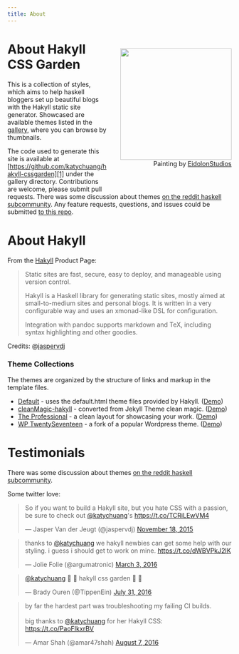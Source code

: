 ```yaml
---
title: About
---
```


<div style="float:right;margin-left:30px; margin-top:40px;margin-bottom:40px">
<img src="http://fc00.deviantart.net/images3/i/2004/09/2/1/CSULB_Japanese_Garden.jpg" width="250" style="float:right; "><br><span style="float:right">Painting by <a class="u regular username" href="http://eidolonstudios.deviantart.com/">EidolonStudios</a></span>
</div>

# About Hakyll CSS Garden

This is a collection of styles, which aims to help haskell bloggers set up beautiful blogs with the Hakyll static site generator. Showcased are available themes listed in the [gallery][2], where you can browse by thumbnails.

The code used to generate this site is available at [https://github.com/katychuang/hakyll-cssgarden][1] under the gallery directory. Contributions are welcome, please submit pull requests. There was some discussion about themes [on the reddit haskell subcommunity][3]. Any feature requests, questions, and issues could be submitted [to this repo](https://github.com/katychuang/hakyll-cssgarden/issues).


[1]: https://github.com/katychuang/hakyll-cssgarden
[2]: ./hakyll-cssgarden/gallery
[3]: https://www.reddit.com/r/haskell/comments/39710m/are_there_themes_for_hakyll/


# About Hakyll

From the [Hakyll][12] Product Page:

> Static sites are fast, secure, easy to deploy, and manageable using version control.
>
> Hakyll is a Haskell library for generating static sites, mostly aimed at small-to-medium sites and personal blogs. It is written in a very configurable way and uses an xmonad-like DSL for configuration.
>
> Integration with pandoc supports markdown and TeX, including syntax highlighting and other goodies.

Credits: @[jaspervdj][12]

[12]: http://jaspervdj.be/hakyll

### Theme Collections

The themes are organized by the structure of links and markup in the template files.

* [Default][4] - uses the default.html theme files provided by Hakyll. ([Demo][5])
* [cleanMagic-hakyll][6] - converted from Jekyll Theme clean magic. ([Demo][7])
* [The Professional][8] - a clean layout for showcasing your work. ([Demo][9])
* [WP TwentySeventeen][10] - a fork of a popular Wordpress theme. ([Demo][11])

[4]: ./hakyll-cssgarden/gallery/tags/default.html
[5]: ./hakyll-cssgarden/themes/default/
[6]: ./hakyll-cssgarden/gallery/theme/2015-11-01-cleanMagic-Hakyll.html
[7]: http://ismailmustafa.com/
[8]: ./hakyll-cssgarden/gallery/theme/2015-11-12-theProfessional.html
[9]: http://katychuang.com/
[10]: http://github.com/katychuang/wp-twentyseventeen/
[11]: http://katychuang.gitlab.io/lambdacast.com/

# Testimonials

There was some discussion about themes [on the reddit haskell subcommunity][14].

[14]: https://www.reddit.com/r/haskell/comments/39710m/are_there_themes_for_hakyll/

Some twitter love:

<blockquote class="twitter-tweet" data-lang="en">
<p lang="en" dir="ltr">
So if you want to build a Hakyll site, but you hate CSS with a passion, be sure to check out <a href="https://twitter.com/katychuang"><span class="citation">@katychuang</span></a>'s <a href="https://t.co/TCRiLEwVM4">https://t.co/TCRiLEwVM4</a>
</p>
— Jasper Van der Jeugt (<span class="citation">@jaspervdj</span>) <a href="https://twitter.com/jaspervdj/status/666956743583338497">November 18, 2015</a>
</blockquote>
<script async src="//platform.twitter.com/widgets.js" charset="utf-8"></script>
<blockquote class="twitter-tweet" data-lang="en">
<p lang="en" dir="ltr">
thanks to <a href="https://twitter.com/katychuang"><span class="citation">@katychuang</span></a> we hakyll newbies can get some help with our styling. i guess i should get to work on mine. <a href="https://t.co/dWBVPkJ2IK">https://t.co/dWBVPkJ2IK</a>
</p>
— Jolie Folie (<span class="citation">@argumatronic</span>) <a href="https://twitter.com/argumatronic/status/705511355214753792">March 3, 2016</a>
</blockquote>
<script async src="//platform.twitter.com/widgets.js" charset="utf-8"></script>
<blockquote class="twitter-tweet" data-lang="en">
<p lang="sv" dir="ltr">
<a href="https://twitter.com/katychuang"><span class="citation">@katychuang</span></a> 💯 🌼 hakyll css garden 🌼 💯
</p>
— Brady Ouren (<span class="citation">@TippenEin</span>) <a href="https://twitter.com/TippenEin/status/759888890643685380">July 31, 2016</a>
</blockquote>
<script async src="//platform.twitter.com/widgets.js" charset="utf-8"></script>
<blockquote class="twitter-tweet" data-lang="en">
<p lang="en" dir="ltr">
by far the hardest part was troubleshooting my failing CI builds.<br><br>big thanks to <a href="https://twitter.com/katychuang"><span class="citation">@katychuang</span></a> for her Hakyll CSS: <a href="https://t.co/PaoFIkxrBV">https://t.co/PaoFIkxrBV</a>
</p>
— Amar Shah (<span class="citation">@amar47shah</span>) <a href="https://twitter.com/amar47shah/status/762088260848017408">August 7, 2016</a>
</blockquote>
<script async src="//platform.twitter.com/widgets.js" charset="utf-8"></script>
